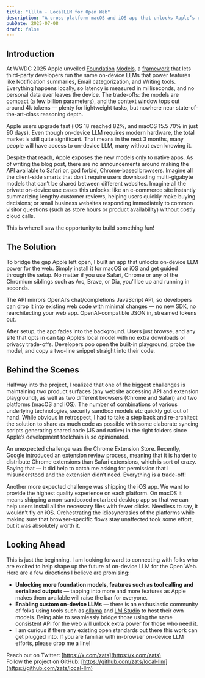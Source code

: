 ```yaml
---
title: "llllm - LocalLLM for Open Web"
description: "A cross-platform macOS and iOS app that unlocks Apple’s on-device LLMs for any website, offering OpenAI-compatible APIs for privacy-preserving, low-latency AI directly in Safari, Chrome, and beyond. It bridges native-only limitations with a seamless developer and user experience."
pubDate: 2025-07-08
draft: false
---
```


## Introduction

At WWDC 2025 Apple unveiled [Foundation](https://developer.apple.com/videos/play/wwdc2025/286/) [Models](https://developer.apple.com/videos/play/wwdc2025/301/), a [framework](https://developer.apple.com/documentation/foundationmodels) that lets third-party developers run the same on-device LLMs that power features like Notification summaries, Email categorization, and Writing tools. Everything happens locally, so latency is measured in milliseconds, and no personal data ever leaves the device. The trade-offs: the models are compact (a few billion parameters), and the context window tops out around 4k tokens — plenty for lightweight tasks, but nowhere near state-of-the-art-class reasoning depth.

Apple users upgrade fast (iOS 18 reached 82%, and macOS 15.5 70% in just 90 days). Even though on-device LLM requires modern hardware, the total market is still quite significant. That means in the next 3 months, many people will have access to on-device LLM, many without even knowing it.

Despite that reach, Apple exposes the new models only to native apps. As of writing the blog post, there are no announcements around making the API available to Safari or, god forbid, Chrome-based browsers. Imagine all the client-side smarts that don’t require users downloading multi-gigabyte models that can’t be shared between different websites. Imagine all the private on-device use cases this unlocks: like an e-commerce site instantly summarizing lengthy customer reviews, helping users quickly make buying decisions; or small business websites responding immediately to common visitor questions (such as store hours or product availability) without costly cloud calls.

This is where I saw the opportunity to build something fun!

## The Solution

To bridge the gap Apple left open, I built an app that unlocks on-device LLM power for the web. Simply install it for macOS or iOS and get guided through the setup. No matter if you use Safari, Chrome or any of the Chromium siblings such as Arc, Brave, or Dia, you’ll be up and running in seconds.

The API mirrors OpenAI’s chat/completions JavaScript API, so developers can drop it into existing web code with minimal changes — no new SDK, no rearchitecting your web app. OpenAI-compatible JSON in, streamed tokens out.

After setup, the app fades into the background. Users just browse, and any site that opts in can tap Apple’s local model with no extra downloads or privacy trade-offs. Developers pop open the built-in playground, probe the model, and copy a two-line snippet straight into their code.

## Behind the Scenes

Halfway into the project, I realized that one of the biggest challenges is maintaining two product surfaces (any website accessing API and extension playground), as well as two different browsers (Chrome and Safari) and two platforms (macOS and iOS). The number of combinations of various underlying technologies, security sandbox models etc quickly got out of hand. While obvious in retrospect, I had to take a step back and re-architect the solution to share as much code as possible with some elaborate syncing scripts generating shared code (JS and native) in the right folders since Apple’s development toolchain is so opinionated.

An unexpected challenge was the Chrome Extension Store. Recently, Google introduced an extension review process, meaning that it is harder to distribute Chrome extensions than Safari extensions, which is sort of crazy. Saying that — it did help to catch me asking for permission that I misunderstood and the extension didn’t need. Everything is a trade-off!

Another more expected challenge was shipping the iOS app. We want to provide the highest quality experience on each platform. On macOS it means shipping a non-sandboxed notarized desktop app so that we can help users install all the necessary files with fewer clicks. Needless to say, it wouldn’t fly on iOS. Orchestrating the idiosyncrasies of the platforms while making sure that browser-specific flows stay unaffected took some effort, but it was absolutely worth it.

## Looking Ahead

This is just the beginning. I am looking forward to connecting with folks who are excited to help shape up the future of on-device LLM for the Open Web. Here are a few directions I believe are promising:

- **Unlocking more foundation models, features such as tool calling and serialized outputs** — tapping into more and more features as Apple makes them available will raise the bar for everyone.
- **Enabling custom on-device LLMs** — there is an enthusiastic community of folks using tools such as [ollama](https://ollama.com/) and [LM Studio](https://lmstudio.ai/) to host their own models. Being able to seamlessly bridge those using the same consistent API for the web will unlock extra power for those who need it.
- I am curious if there any existing open standards out there this work can get plugged into. If you are familiar with in-browser on-device LLM efforts, please drop me a line!

Reach out on Twitter: [https://x.com/zats](https://x.com/zats)  
Follow the project on GitHub: [https://github.com/zats/local-llm](https://github.com/zats/local-llm)
